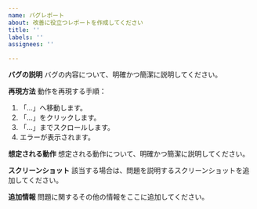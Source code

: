 ```yaml
---
name: バグレポート
about: 改善に役立つレポートを作成してください
title: ''
labels: ''
assignees: ''

---
```


**バグの説明**
バグの内容について、明確かつ簡潔に説明してください。

**再現方法**
動作を再現する手順：
1. 「…」へ移動します。
2. 「…」をクリックします。
3. 「…」までスクロールします。
4. エラーが表示されます。

**想定される動作**
想定される動作について、明確かつ簡潔に説明してください。

**スクリーンショット**
該当する場合は、問題を説明するスクリーンショットを追加してください。

**追加情報**
問題に関するその他の情報をここに追加してください。
